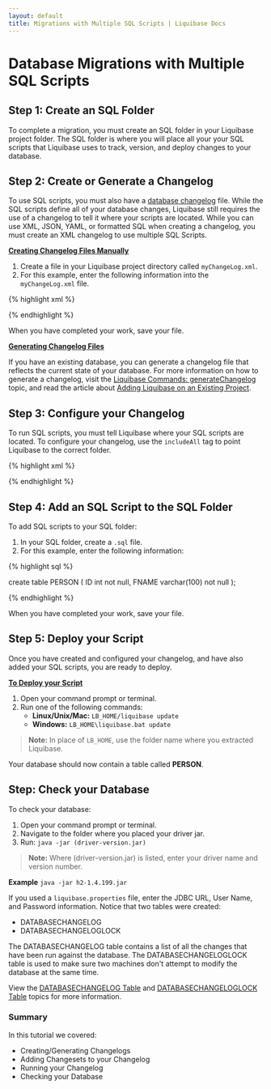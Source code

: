 ```yaml
---
layout: default
title: Migrations with Multiple SQL Scripts | Liquibase Docs
---
```

# Database Migrations with Multiple SQL Scripts

## Step 1: Create an SQL Folder
To complete a migration, you must create an SQL folder in your Liquibase project folder. The SQL folder is where you will place all your your SQL scripts that Liquibase uses to track, version, and deploy changes to your database.

## Step 2: Create or Generate a Changelog
To use SQL scripts, you must also have a [database changelog](/documentation/databasechangelog.html) file. While the SQL scripts define all of your database changes, Liquibase still requires the use of a changelog to tell it where your scripts are located. While you can use XML, JSON, YAML, or formatted SQL when creating a changelog, you must create an XML changelog to use multiple SQL Scripts.

**<u>Creating Changelog Files Manually</u>**
1. Create a file in your Liquibase project directory called `myChangeLog.xml`.
2. For this example, enter the following information into the `myChangeLog.xml` file.

{% highlight xml %}

<?xml version="1.0" encoding="UTF-8"?>
<databaseChangeLog
    xmlns="http://www.liquibase.org/xml/ns/dbchangelog"
    xmlns:xsi="http://www.w3.org/2001/XMLSchema-instance"
    xsi:schemaLocation="http://www.liquibase.org/xml/ns/dbchangelog
            http://www.liquibase.org/xml/ns/dbchangelog/dbchangelog-3.8.xsd">
</databaseChangeLog>

{% endhighlight %}

When you have completed your work, save your file.

**<u>Generating Changelog Files</u>**

If you have an existing database, you can generate a changelog file that reflects the current state of your database. 
For more information on how to generate a changelog, visit the [Liquibase Commands: generateChangelog](/documentation/generating_changelogs.html) topic, and read the article about [Adding Liquibase on an Existing Project](/documentation/existing_project.html).

## Step 3: Configure your Changelog
To run SQL scripts, you must tell Liquibase where your SQL scripts are located. To configure your changelog, use the `includeAll` tag to point Liquibase to the correct folder.

{% highlight xml %}

<?xml version="1.0" encoding="UTF-8"?>
<databaseChangeLog
    xmlns="http://www.liquibase.org/xml/ns/dbchangelog"
    xmlns:xsi="http://www.w3.org/2001/XMLSchema-instance"
    xsi:schemaLocation="http://www.liquibase.org/xml/ns/dbchangelog
            http://www.liquibase.org/xml/ns/dbchangelog/dbchangelog-3.8.xsd">
    <includeAll path="sql"/>
</databaseChangeLog>

{% endhighlight %}

## Step 4: Add an SQL Script to the SQL Folder
To add SQL scripts to your SQL folder:
1. In your SQL folder, create a `.sql` file.
2. For this example, enter the following information:

{% highlight sql %}

create table PERSON (
    ID int not null,
    FNAME varchar(100) not null
);

{% endhighlight %}

When you have completed your work, save your file.

## Step 5: Deploy your Script
Once you have created and configured your changelog, and have also added your SQL scripts, you are ready to deploy.

**<u>To Deploy your Script</u>**
1. Open your command prompt or terminal. 
2. Run one of the following commands:
    - **Linux/Unix/Mac:** `LB_HOME/liquibase update`
    - **Windows:** `LB_HOME\liquibase.bat update`

> **Note:** In place of `LB_HOME`, use the folder name where you extracted Liquibase.

Your database should now contain a table called **PERSON**.

## Step: Check your Database
To check your database:
1. Open your command prompt or terminal.
2. Navigate to the folder where you placed your driver jar.
3. Run: `java -jar (driver-version.jar)`

>**Note:** Where (driver-version.jar) is listed, enter your driver name and version number. 

**Example** `java -jar h2-1.4.199.jar`

If you used a `liquibase.properties` file, enter the JDBC URL, User Name, and Password information. Notice that two tables were created:
- DATABASECHANGELOG
- DATABASECHANGELOGLOCK

The DATABASECHANGELOG table contains a list of all the changes that have been run against the database. The DATABASECHANGELOGLOCK table is used to make sure two machines don't attempt to modify the database at the same time.

View the [DATABASECHANGELOG Table](/documentation/databasechangelog_table.html) and [DATABASECHANGELOGLOCK Table](/documentation/databasechangeloglock_table.html) topics for more information.

### Summary
In this tutorial we covered:
- Creating/Generating Changelogs
- Adding Changesets to your Changelog
- Running your Changelog
- Checking your Database